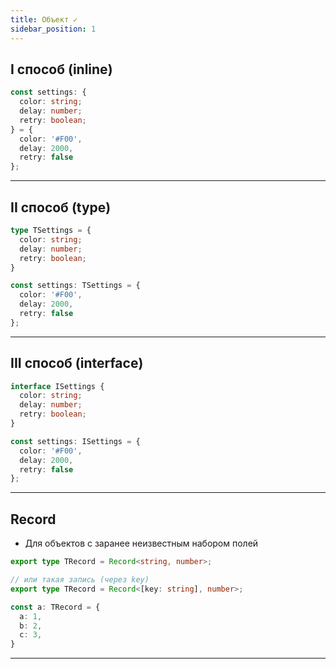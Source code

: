 ```yaml
---
title: Объект ✓
sidebar_position: 1
---
```


## I способ (inline)

```ts
const settings: {
  color: string;
  delay: number;
  retry: boolean;
} = {
  color: '#F00',
  delay: 2000,
  retry: false
};
```

---

## II способ (type)


```ts
type TSettings = {
  color: string;
  delay: number;
  retry: boolean;
}

const settings: TSettings = {
  color: '#F00',
  delay: 2000,
  retry: false
};
```

---

## III способ (interface)

```ts
interface ISettings {
  color: string;
  delay: number;
  retry: boolean;
}

const settings: ISettings = {
  color: '#F00',
  delay: 2000,
  retry: false
};

```

---

## Record

- Для объектов с заранее неизвестным набором полей

```ts
export type TRecord = Record<string, number>;

// или такая запись (через key)
export type TRecord = Record<[key: string], number>;

const a: TRecord = {
  a: 1,
  b: 2,
  c: 3,
}
```

---
